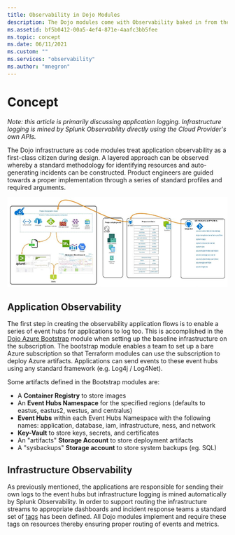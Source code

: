 ```yaml
---
title: Observability in Dojo Modules
description: The Dojo modules come with Observability baked in from the moment the subscription is bootstrapped.
ms.assetid: bf5b0412-00a5-4ef4-871e-4aafc3bb5fee
ms.topic: concept
ms.date: 06/11/2021
ms.custom: ""
ms.services: "observability"
ms.author: "mnegron"
---
```


# Concept

*Note: this article is primarily discussing application logging. Infrastructure logging is mined by Splunk Observability directly using the Cloud Provider's own APIs.*

The Dojo infrastructure as code modules treat application observability as a first-class citizen during design. A layered approach can be observed whereby a standard methodology for identifying resources and auto-generating incidents can be constructed. Product engineers are guided towards a proper implementation through a series of standard profiles and required arguments.

![Dojo Scaled Observability](media/Dojo-360-and-Observability-scaled.jpg)

## Application Observability

The first step in creating the observability application flows is to enable a series of event hubs for applications to log too. This is accomplished in the [Dojo Azure Bootstrap](https://github.optum.com/Dojo360/azure-subscription-bootstrap) module when setting up the baseline infrastructure on the subscription. The bootstrap module enables a team to set up a bare Azure subscription so that Terraform modules can use the subscription to deploy Azure artifacts. Applications can send events to these event hubs using any standard framework (e.g. Log4j / Log4Net).

Some artifacts defined in the Bootstrap modules are:

- A **Container Registry** to store images
- An **Event Hubs Namespace** for the specified regions (defaults to eastus, eastus2, westus, and centralus)
- **Event Hubs** within each Event Hubs Namespace with the following names: application, database, iam, infrastructure, ness, and network
- **Key-Vault** to store keys, secrets, and certificates
- An "artifacts" **Storage Account** to store deployment artifacts
- A "sysbackups" **Storage account** to store system backups (eg. SQL)

## Infrastructure Observability

As previously mentioned, the applications are responsible for sending their own logs to the event hubs but infrastructure logging is mined automatically by Splunk Observability. In order to support routing the infrastructure streams to appropriate dashboards and incident response teams a standard set of [tags](https://github.optum.com/dojo360/optum-tags) has been defined. All Dojo modules implement and require these tags on resources thereby ensuring proper routing of events and metrics.
